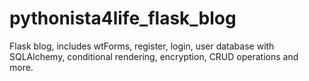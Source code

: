 # pythonista4life_flask_blog
Flask blog, includes wtForms, register, login, user database with SQLAlchemy, conditional rendering, encryption, CRUD operations and more.
